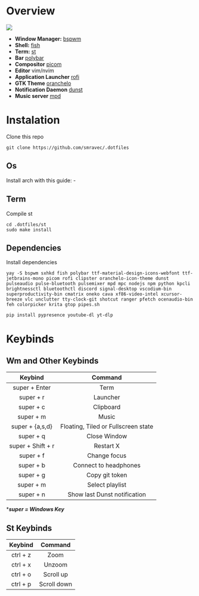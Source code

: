 # Overview
<img src=Preview1.png/>

- **Window Manager:** [bspwm](https://github.com/baskerville/bspwm)
- **Shell:** [fish](https://github.com/fish-shell/fish-shell)
- **Term:** [st](https://st.suckless.org)
- **Bar** [polybar](https://github.com/polybar/polybar)
- **Compositor** [picom](https://github.com/yshui/picom)
- **Editor** vim/nvim
- **Application Launcher** [rofi](https://github.com/davatorium/rofi)
- **GTK Theme** [oranchelo](https://github.com/OrancheloTeam/oranchelo-icon-theme)
- **Notification Daemon** [dunst](https://github.com/dunst-project/dunst)
- **Music server** [mpd](https://github.com/MusicPlayerDaemon/MPD)

# Instalation
Clone this repo
```
git clone https://github.com/smravec/.dotfiles
```

## Os
Install arch with this guide: -

## Term
Compile st
```
cd .dotfiles/st
sudo make install
```

## Dependencies

Install dependencies
```
yay -S bspwm sxhkd fish polybar ttf-material-design-icons-webfont ttf-jetbrains-mono picom rofi clipster oranchelo-icon-theme dunst pulseaudio pulse-bluetooth pulsemixer mpd mpc nodejs npm python kpcli brightnessctl bluetoothctl discord signal-desktop vscodium-bin superproductivity-bin cmatrix oneko cava xf86-video-intel xcursor-breeze vlc unclutter tty-clock-git shotcut ranger pfetch ocenaudio-bin feh colorpicker krita gtop pipes.sh
```
```
pip install pypresence youtube-dl yt-dlp
```

# Keybinds

## Wm and Other Keybinds

|    Keybind      |             Command                  |
|:---------------:|:------------------------------------:|
|   super + Enter |              Term                    |
|   super + r     |             Launcher                 |
|   super + c     |            Clipboard                 |
|   super + m     |              Music                   |
| super + {a,s,d} | Floating, Tiled or Fullscreen state  |
|   super + q     |          Close Window                |
|super + Shift + r|            Restart X                 |
|   super + f     |           Change focus               |
|   super + b     |       Connect to headphones          |
|   super + g     |          Copy git token              |
|   super + m     |         Select playlist              |
|   super + n     |    Show last Dunst notification      |

****super = Windows Key***

## St Keybinds

| Keybind|   Command |
|:------:|:---------:|
|ctrl + z|   Zoom    |
|ctrl + x|  Unzoom   |
|ctrl + o| Scroll up |
|ctrl + p|Scroll down|
